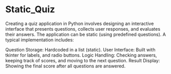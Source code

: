 # Static_Quiz
Creating a quiz application in Python involves designing an interactive interface that presents questions, collects user responses, and evaluates their answers. The application can be static (using predefined questions). A typical implementation includes:

Question Storage: Hardcoded in a list (static).
User Interface: Built with tkinter for labels, and radio buttons.
Logic Handling: Checking answers, keeping track of scores, and moving to the next question.
Result Display: Showing the final score after all questions are answered.
